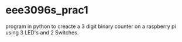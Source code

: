 # eee3096s_prac1

program in python to creacte a 3 digit binary counter on a raspberry pi using 3 LED's and 2 Switches.
